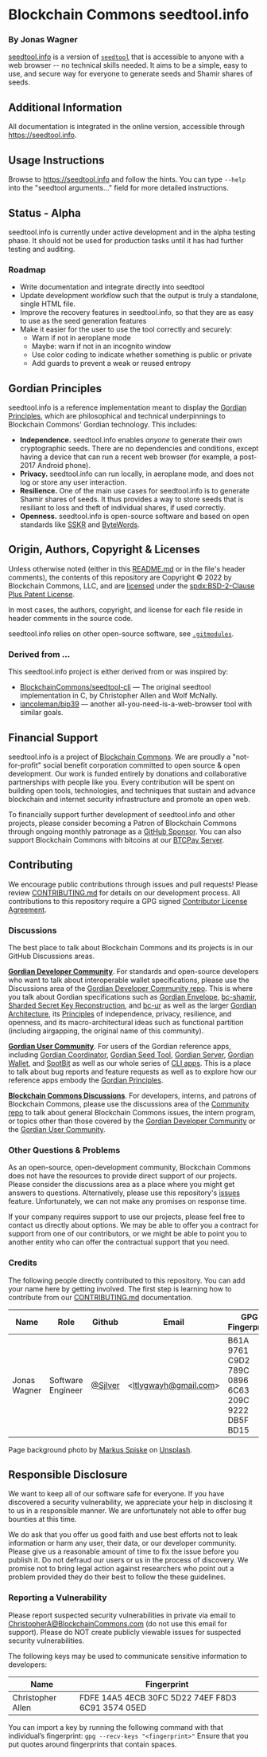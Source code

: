# Blockchain Commons seedtool.info

### By Jonas Wagner

[seedtool.info](https://seedtool.info) is a version of
[`seedtool`](https://github.com/BlockchainCommons/seedtool-cli) that is
accessible to anyone with a web browser -- no technical skills needed. It aims
to be a simple, easy to use, and secure way for everyone to generate seeds and
Shamir shares of seeds.

## Additional Information

All documentation is integrated in the online version, accessible through https://seedtool.info.

## Usage Instructions

Browse to https://seedtool.info and follow the hints. You can type `--help` into the "seedtool arguments..." field for more detailed instructions.

## Status - Alpha

seedtool.info is currently under active development and in the alpha testing phase. It should not be used for production tasks until it has had further testing and auditing.

### Roadmap

- Write documentation and integrate directly into seedtool
- Update development workflow such that the output is truly a standalone, single HTML file.
- Improve the recovery features in seedtool.info, so that they are as easy to use as the seed generation features
- Make it easier for the user to use the tool correctly and securely:
  - Warn if not in aeroplane mode
  - Maybe: warn if not in an incognito window
  - Use color coding to indicate whether something is public or private
  - Add guards to prevent a weak or reused entropy

## Gordian Principles

seedtool.info is a reference implementation meant to display the [Gordian Principles](https://github.com/BlockchainCommons/Gordian#gordian-principles), which are philosophical and technical underpinnings to Blockchain Commons' Gordian technology. This includes:

* **Independence.** seedtool.info enables *anyone* to generate their own cryptographic seeds. There are no dependencies and conditions, except having a device that can run a recent web browser (for example, a post-2017 Android phone).
* **Privacy.** seedtool.info can run locally, in aeroplane mode, and does not log or store any user interaction.
* **Resilience.** One of the main use cases for seedtool.info is to generate Shamir shares of seeds. It thus provides a way to store seeds that is resiliant to loss and theft of individual shares, if used correctly.
* **Openness.** seedtool.info is open-source software and based on open standards like [SSKR](https://github.com/BlockchainCommons/bc-sskr) and [ByteWords](https://github.com/blockchaincommons/bc-bytewords).

## Origin, Authors, Copyright & Licenses

Unless otherwise noted (either in this [README.md](./README.md) or in the file's header comments), the contents of this repository are Copyright © 2022 by Blockchain Commons, LLC, and are [licensed](./LICENSE) under the [spdx:BSD-2-Clause Plus Patent License](https://spdx.org/licenses/BSD-2-Clause-Patent.html).

In most cases, the authors, copyright, and license for each file reside in header comments in the source code.

seedtool.info relies on other open-source software, see [`.gitmodules`](./.gitmodules).

### Derived from ...

This seedtool.info project is either derived from or was inspired by:

- [BlockchainCommons/seedtool-cli](https://github.com/BlockchainCommons/seedtool-cli) — The original seedtool implementation in C, by Christopher Allen and Wolf McNally.
- [iancoleman/bip39](https://github.com/iancoleman/bip39) — another all-you-need-is-a-web-browser tool with similar goals.

## Financial Support

seedtool.info is a project of [Blockchain Commons](https://www.blockchaincommons.com/). We are proudly a "not-for-profit" social benefit corporation committed to open source & open development. Our work is funded entirely by donations and collaborative partnerships with people like you. Every contribution will be spent on building open tools, technologies, and techniques that sustain and advance blockchain and internet security infrastructure and promote an open web.

To financially support further development of seedtool.info and other projects, please consider becoming a Patron of Blockchain Commons through ongoing monthly patronage as a [GitHub Sponsor](https://github.com/sponsors/BlockchainCommons). You can also support Blockchain Commons with bitcoins at our [BTCPay Server](https://btcpay.blockchaincommons.com/).

## Contributing

We encourage public contributions through issues and pull requests! Please review [CONTRIBUTING.md](./CONTRIBUTING.md) for details on our development process. All contributions to this repository require a GPG signed [Contributor License Agreement](./CLA.md).

### Discussions

The best place to talk about Blockchain Commons and its projects is in our GitHub Discussions areas.

[**Gordian Developer Community**](https://github.com/BlockchainCommons/Gordian-Developer-Community/discussions). For standards and open-source developers who want to talk about interoperable wallet specifications, please use the Discussions area of the [Gordian Developer Community repo](https://github.com/BlockchainCommons/Gordian-Developer-Community/discussions). This is where you talk about Gordian specifications such as [Gordian Envelope](https://github.com/BlockchainCommons/BCSwiftSecureComponents/blob/master/Docs/00-INTRODUCTION.md), [bc-shamir](https://github.com/BlockchainCommons/bc-shamir), [Sharded Secret Key Reconstruction](https://github.com/BlockchainCommons/bc-sskr), and [bc-ur](https://github.com/BlockchainCommons/bc-ur) as well as the larger [Gordian Architecture](https://github.com/BlockchainCommons/Gordian/blob/master/Docs/Overview-Architecture.md), its [Principles](https://github.com/BlockchainCommons/Gordian#gordian-principles) of independence, privacy, resilience, and openness, and its macro-architectural ideas such as functional partition (including airgapping, the original name of this community).

[**Gordian User Community**](https://github.com/BlockchainCommons/Gordian/discussions). For users of the Gordian reference apps, including [Gordian Coordinator](https://github.com/BlockchainCommons/iOS-GordianCoordinator), [Gordian Seed Tool](https://github.com/BlockchainCommons/GordianSeedTool-iOS), [Gordian Server](https://github.com/BlockchainCommons/GordianServer-macOS), [Gordian Wallet](https://github.com/BlockchainCommons/GordianWallet-iOS), and [SpotBit](https://github.com/BlockchainCommons/spotbit) as well as our whole series of [CLI apps](https://github.com/BlockchainCommons/Gordian/blob/master/Docs/Overview-Apps.md#cli-apps). This is a place to talk about bug reports and feature requests as well as to explore how our reference apps embody the [Gordian Principles](https://github.com/BlockchainCommons/Gordian#gordian-principles).

[**Blockchain Commons Discussions**](https://github.com/BlockchainCommons/Community/discussions). For developers, interns, and patrons of Blockchain Commons, please use the discussions area of the [Community repo](https://github.com/BlockchainCommons/Community) to talk about general Blockchain Commons issues, the intern program, or topics other than those covered by the [Gordian Developer Community](https://github.com/BlockchainCommons/Gordian-Developer-Community/discussions) or the 
[Gordian User Community](https://github.com/BlockchainCommons/Gordian/discussions).

### Other Questions & Problems

As an open-source, open-development community, Blockchain Commons does not have the resources to provide direct support of our projects. Please consider the discussions area as a place where you might get answers to questions. Alternatively, please use this repository's [issues](./issues) feature. Unfortunately, we can not make any promises on response time.

If your company requires support to use our projects, please feel free to contact us directly about options. We may be able to offer you a contract for support from one of our contributors, or we might be able to point you to another entity who can offer the contractual support that you need.

### Credits

The following people directly contributed to this repository. You can add your name here by getting involved. The first step is learning how to contribute from our [CONTRIBUTING.md](./CONTRIBUTING.md) documentation.

| Name         | Role              | Github                               | Email                   | GPG Fingerprint                                    |
| ------------ | ----------------- | ------------------------------------ | ----------------------- | -------------------------------------------------- |
| Jonas Wagner | Software Engineer | [@Sjlver](https://github.com/Sjlver) | \<ltlygwayh@gmail.com\> | B61A 9761 C9D2 789C 0896  6C63 209C 9222 DB5F BD15 |

Page background photo by [Markus Spiske](https://unsplash.com/@markusspiske) on [Unsplash](https://unsplash.com/s/photos/numbers-screen).

## Responsible Disclosure

We want to keep all of our software safe for everyone. If you have discovered a security vulnerability, we appreciate your help in disclosing it to us in a responsible manner. We are unfortunately not able to offer bug bounties at this time.

We do ask that you offer us good faith and use best efforts not to leak information or harm any user, their data, or our developer community. Please give us a reasonable amount of time to fix the issue before you publish it. Do not defraud our users or us in the process of discovery. We promise not to bring legal action against researchers who point out a problem provided they do their best to follow the these guidelines.

### Reporting a Vulnerability

Please report suspected security vulnerabilities in private via email to ChristopherA@BlockchainCommons.com (do not use this email for support). Please do NOT create publicly viewable issues for suspected security vulnerabilities.

The following keys may be used to communicate sensitive information to developers:

| Name              | Fingerprint                                        |
| ----------------- | -------------------------------------------------- |
| Christopher Allen | FDFE 14A5 4ECB 30FC 5D22  74EF F8D3 6C91 3574 05ED |

You can import a key by running the following command with that individual’s fingerprint: `gpg --recv-keys "<fingerprint>"` Ensure that you put quotes around fingerprints that contain spaces.
